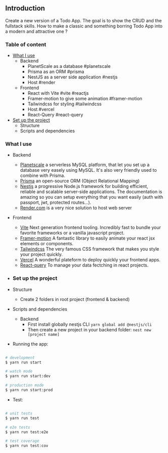 ## Introduction

Create a new version of a Todo App. The goal is to show the CRUD and the fullstack skills.
How to make a classic and something borring Todo App into a modern and attractive one ?

### Table of content

- [What I use](#what-i-use)
  - Backend
    - PlanetScale as a database #planetscale
    - Prisma as an ORM #prisma
    - NestJS as a server side application #nestjs
    - Host #render
  - Frontend
    - React with Vite #vite #reactjs
    - Framer-motion to give some animation #framer-motion
    - Tailwindcss for styling #tailwindcss
    - Host #vercel
    - React-Query #react-query
- [Set up the project](#set-up-the-project)
  - Structure
  - Scripts and dependencies

### What I use

- Backend
  - [Planetscale](https://www.planetscale.com) a serverless MySQL platform, that let you set up a database very easely using MySQL. It's also very friendly used to combine with Prisma.
  - [Prisma](https://www.prisma.io) an open-source ORM (Object Relational Mapping)
  - [Nestjs](https://www.nestjs.com) a progressive Node.js framework for building efficient, reliable and scalable server-side applications. The documentation is amazing so you can setup everything that you want easily (auth with passport, jwt, protected routes...).
  - [Render.com](https://www.render.com) is a very nice solution to host web server
- Frontend

  - [Vite](https://www.vitejs.dev) Next generation frontend tooling. Incredibly fast to bundle your favorite frameworks or a vanilla javascript project.
  - [Framer-motion](htpps://www.framer.com/motion) A fantastic library to easily animate your react jsx elements or components.
  - [Tailwindcss](https://www.tailwindcss.com) The very famous CSS framework that makes you style your project quickly.
  - [Vercel](https://www.vercel.com) A wonderful plateform to deploy quickly your frontend apps.
  - [React-query](https://react-query-v3.tanstack.com/) To manage your data fectching in react projects.

- ### Set up the project
- Structure
  - Create 2 folders in root project (frontend & backend)
- Scripts and dependencies
  - Backend
    - First install globally nestjs CLI `yarn global add @nestjs/cli`
    - Then create a new project in your backend folder: `nest new [project name]`
- Running the app:

```bash

# development
$ yarn run start

# watch mode
$ yarn run start:dev

# production mode
$ yarn run start:prod

```

- Test:

```bash

# unit tests
$ yarn run test

# e2e tests
$ yarn run test:e2e

# test coverage
$ yarn run test:cov
```
